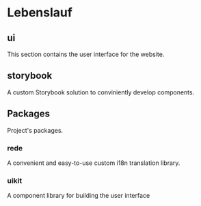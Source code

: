 # Lebenslauf

## ui

This section contains the user interface for the website.

## storybook

A custom Storybook solution to conviniently develop components.

## Packages

Project's packages.

### rede

A convenient and easy-to-use custom i18n translation library.

### uikit

A component library for building the user interface

